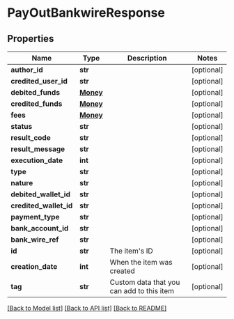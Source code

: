 # PayOutBankwireResponse

## Properties
Name | Type | Description | Notes
------------ | ------------- | ------------- | -------------
**author_id** | **str** |  | [optional] 
**credited_user_id** | **str** |  | [optional] 
**debited_funds** | [**Money**](Money.md) |  | [optional] 
**credited_funds** | [**Money**](Money.md) |  | [optional] 
**fees** | [**Money**](Money.md) |  | [optional] 
**status** | **str** |  | [optional] 
**result_code** | **str** |  | [optional] 
**result_message** | **str** |  | [optional] 
**execution_date** | **int** |  | [optional] 
**type** | **str** |  | [optional] 
**nature** | **str** |  | [optional] 
**debited_wallet_id** | **str** |  | [optional] 
**credited_wallet_id** | **str** |  | [optional] 
**payment_type** | **str** |  | [optional] 
**bank_account_id** | **str** |  | [optional] 
**bank_wire_ref** | **str** |  | [optional] 
**id** | **str** | The item&#39;s ID | [optional] 
**creation_date** | **int** | When the item was created | [optional] 
**tag** | **str** | Custom data that you can add to this item | [optional] 

[[Back to Model list]](../README.md#documentation-for-models) [[Back to API list]](../README.md#documentation-for-api-endpoints) [[Back to README]](../README.md)


